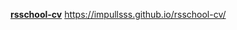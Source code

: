 <b><a href="https://impullsss.github.io/rsschool-cv/cv">rsschool-cv</a></b>
https://impullsss.github.io/rsschool-cv/
